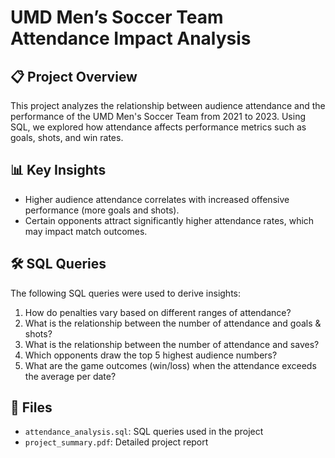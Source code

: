 # UMD Men’s Soccer Team Attendance Impact Analysis

## 📋 Project Overview
This project analyzes the relationship between audience attendance and the performance of the UMD Men's Soccer Team from 2021 to 2023. Using SQL, we explored how attendance affects performance metrics such as goals, shots, and win rates.

## 📊 Key Insights
- Higher audience attendance correlates with increased offensive performance (more goals and shots).
- Certain opponents attract significantly higher attendance rates, which may impact match outcomes.

## 🛠️ SQL Queries
The following SQL queries were used to derive insights:
1. How do penalties vary based on different ranges of attendance?
2. What is the relationship between the number of attendance and goals & shots?
3. What is the relationship between the number of attendance and saves?
4. Which opponents draw the top 5 highest audience numbers?
5. What are the game outcomes (win/loss) when the attendance exceeds the average per date?

## 📂 Files
- `attendance_analysis.sql`: SQL queries used in the project
- `project_summary.pdf`: Detailed project report
